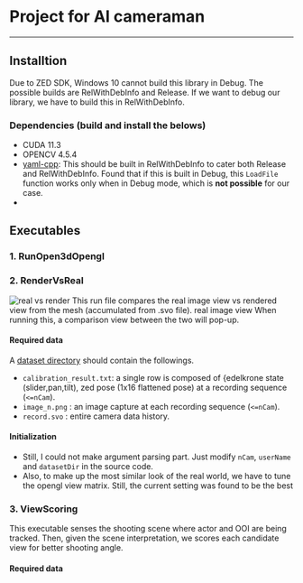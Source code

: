 # Project for AI cameraman 
___

## Installtion 
Due to ZED SDK, Windows 10 cannot build this library in Debug. The possible builds are RelWithDebInfo and Release. 
If we want to debug our library, we have to build this in RelWithDebInfo. 

### Dependencies (build and install the belows)
* CUDA 11.3 
* OPENCV 4.5.4
* [yaml-cpp](https://github.com/jbeder/yaml-cpp): This should be built in RelWithDebInfo to cater both Release and RelWithDebInfo. 
Found that if this is built in Debug, this `LoadFile` function works only when in Debug mode, which is **not possible** for our case.
* 

## Executables 
### 1. RunOpen3dOpengl


### 2. RenderVsReal
![real vs render](https://user-images.githubusercontent.com/30062474/152312829-703b4903-834a-498f-9647-f2d32c0bd05c.PNG)
This run file compares the real image view vs rendered view from the mesh (accumulated from .svo file). 
real image view 
When running this, a comparison view between the two will pop-up.  

####  Required data 
A [dataset directory](https://mysnu-my.sharepoint.com/:f:/g/personal/a4tiv_seoul_ac_kr/Eil7djHq3ENAg4bxq2YPqhEBKL2pLj95TX-B_mn1ksiXQw?e=aDF5yL) should contain the followings.
* `calibration_result.txt`: a single row is composed of {edelkrone state (slider,pan,tilt), zed pose (1x16 flattened pose) at a recording sequence (`<=nCam`). 
* `image_n.png` : an image capture at each recording sequence (`<=nCam`). 
* `record.svo` : entire camera data history. 

#### Initialization
* Still, I could not make argument parsing part. Just modify `nCam`, `userName` and `datasetDir` in the source code. 
* Also, to make up the most similar look of the real world, we have to tune the opengl view matrix. Still, the current setting was found to be the best 


### 3. ViewScoring  
This executable senses the shooting scene where actor and OOI are being tracked. Then, given the scene interpretation, 
we scores each candidate view for better shooting angle.

#### Required data  